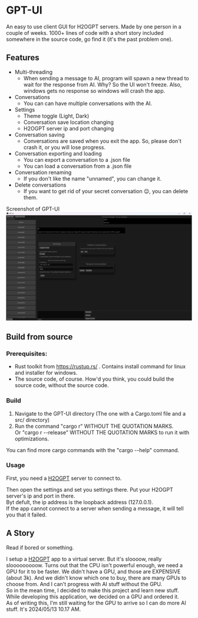 # GPT-UI
An easy to use client GUI for H2OGPT servers. Made by one person in a couple of weeks. 1000+ lines of code with a short story included somewhere in the source code, go find it (it's the past problem one).

## Features
- Multi-threading
  - When sending a message to AI, program will spawn a new thread to wait for the response from AI. Why? So the UI won't freeze. Also, windows gets no response so windows will crash the app.
- Conversations
  - You can can have multiple conversations with the AI.
- Settings
  - Theme toggle (Light, Dark)
  - Conversation save location changing
  - H2OGPT server ip and port changing
- Conversation saving
  - Conversations are saved when you exit the app. So, please don't crash it, or you will lose progress.
- Conversation exporting and loading
  - You can export a conversation to a .json file
  - You can load a conversation from a .json file
- Conversation renaming
  - If you don't like the name "unnamed", you can change it.
- Delete conversations
  - If you want to get rid of your secret conversation 😉, you can delete them.

Screenshot of GPT-UI
![Screenshot of GPT-UI](gpt-ui.png "GPT-UI")

## Build from source
### Prerequisites:
- Rust toolkit from https://rustup.rs/
. Contains install command for linux and installer for windows.
- The source code, of course. How'd you think, you could build the source code, without the source code.

### Build
1. Navigate to the GPT-UI directory (The one with a Cargo.toml file and a src/ directory)
2. Run the command "cargo r" WITHOUT THE QUOTATION MARKS. \
Or "cargo r --release" WITHOUT THE QUOTATION MARKS to run it with optimizations.

You can find more cargo commands with the "cargo --help" command.

### Usage
First, you need a [H2OGPT](https://github.com/h2oai/h2ogpt) server to connect to.

Then open the settings and set you settings there. Put your H2OGPT server's ip and port in there.\
Byt defult, the ip address is the loopback address (127.0.0.1).\
If the app cannot connect to a server when sending a message, it will tell you that it failed.

## A Story
Read if bored or something.

I setup a [H2OGPT](https://github.com/h2oai/h2ogpt) app to a virtual server. 
But it's sloooow, really slooooooooow. 
Turns out that the CPU isn't powerful enough, we need a GPU for it to be faster. We didn't have a GPU, and those are EXPENSIVE (about 3k). 
And we didn't know which one to buy, there are many GPUs to choose from. And I can't progress with AI stuff without the GPU.\
So in the mean time, I decided to make this project and learn new stuff. While developing this application, we decided on a GPU and ordered it.\
As of writing this, I'm still waiting for the GPU to arrive so I can do more AI stuff. It's 2024/05/13 10.17 AM.